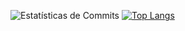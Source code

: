 
![Estatísticas de Commits](https://github-readme-stats.vercel.app/api?username=SeuNome&count_private=true&show_icons=true&theme=radical)
[![Top Langs](https://github-readme-stats.vercel.app/api/top-langs/?username=SeuNome&layout=compact)](https://github.com/anuraghazra/github-readme-stats)
